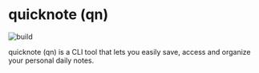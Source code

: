 # quicknote (qn)

![build](https://github.com/alexruf/quicknote/workflows/build/badge.svg)

quicknote (qn) is a CLI tool that lets you easily save, access and organize your personal daily notes.
